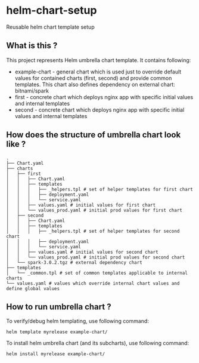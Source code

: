# helm-chart-setup
Reusable helm chart template setup

## What is this ?
This project represents Helm umbrella chart template. It contains following:
- example-chart - general chart which is used just to override default values for contained charts (first, second) and provide common templates. This chart also defines dependency on external chart: bitnami/spark
- first - concrete chart which deploys nginx app with specific initial values and internal templates
- second - concrete chart which deploys nginx app with specific initial values and internal templates

## How does the structure of umbrella chart look like ?
```
.
├── Chart.yaml
├── charts
│   ├── first
│   │   ├── Chart.yaml
│   │   ├── templates
│   │   │   ├── _helpers.tpl # set of helper templates for first chart
│   │   │   ├── deployment.yaml
│   │   │   └── service.yaml
│   │   ├── values.yaml # initial values for first chart
│   │   └── values_prod.yaml # initial prod values for first chart
│   ├── second
│   │   ├── Chart.yaml
│   │   ├── templates
│   │   │   ├── _helpers.tpl # set of helper templates for second chart
│   │   │   ├── deployment.yaml
│   │   │   └── service.yaml
│   │   ├── values.yaml # initial values for second chart
│   │   └── values_prod.yaml # initial prod values for second chart
│   └── spark-3.0.2.tgz # external dependency chart
├── templates
│   └── _common.tpl # set of common templates applicable to internal charts
└── values.yaml # values which override internal chart values and define global values
```

## How to run umbrella chart ? 

To verify/debug helm templating, use following command:
```
helm template myrelease example-chart/
```

To install helm umbrella chart (and its subcharts), use following command:
```
helm install myrelease example-chart/
```